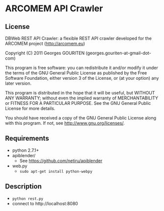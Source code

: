 ARCOMEM API Crawler
==================

License
-------

DBWeb REST API Crawler: a flexible REST API crawler developed for the
ARCOMEM project (http://arcomem.eu)

Copyright (C) 2011  Georges GOURITEN (georges.gouriten-at-gmail-dot-com)

This program is free software: you can redistribute it and/or modify
it under the terms of the GNU General Public License as published by
the Free Software Foundation, either version 3 of the License, or
(at your option) any later version.

This program is distributed in the hope that it will be useful,
but WITHOUT ANY WARRANTY; without even the implied warranty of
MERCHANTABILITY or FITNESS FOR A PARTICULAR PURPOSE.  See the
GNU General Public License for more details.

You should have received a copy of the GNU General Public License
along with this program.  If not, see <http://www.gnu.org/licenses/>.


Requirements
------------

* python 2.7.1+
* apiblender/
    * See https://github.com/netiru/apiblender
* web.py
    * ```sudo apt-get install python-webpy```

Description
-----------

* ```python rest.py```
* connect to http://localhost:8080
